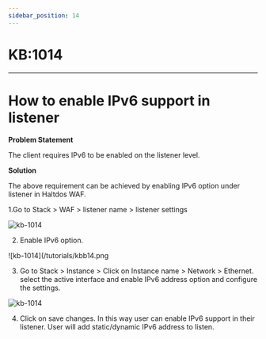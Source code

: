 ```yaml
---
sidebar_position: 14
---
```


# KB:1014
-------------

# How to enable IPv6 support in listener

**Problem Statement**

The client requires IPv6 to be enabled on the listener level.

**Solution**

The above requirement can be achieved by enabling IPv6 option under listener in Haltdos WAF.

1.Go to Stack > WAF > listener name > listener settings

![kb-1014](/tutorials/kb14.png)

2. Enable IPv6 option.

![kb-1014](/tutorials/kbb14.png

3. Go to Stack > Instance > Click on Instance name > Network > Ethernet. select the active interface and enable IPv6 address option and configure the settings.

![kb-1014](/tutorials/kbbb1414.png)

4. Click on save changes.
In this way user can enable IPv6 support in their listener. User will add static/dynamic IPv6 address to listen.